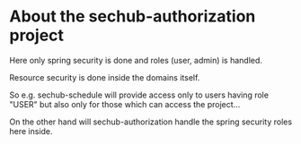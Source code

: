 <!-- SPDX-License-Identifier: MIT --->
# About the sechub-authorization project

Here only spring security is done and roles (user, admin)
is handled.

Resource security is done inside the domains itself.

So e.g. sechub-schedule will provide access only to users 
having role "USER" but also only for those which 
can access the project...

On the other hand will sechub-authorization handle the
spring security roles here inside.

